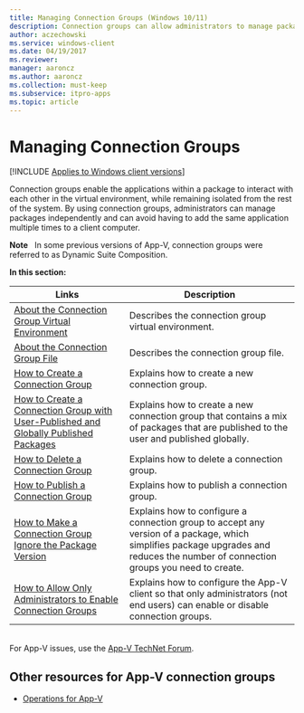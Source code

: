 ```yaml
---
title: Managing Connection Groups (Windows 10/11)
description: Connection groups can allow administrators to manage packages independently and avoid having to add the same application multiple times to a client computer.
author: aczechowski
ms.service: windows-client
ms.date: 04/19/2017
ms.reviewer:
manager: aaroncz
ms.author: aaroncz
ms.collection: must-keep
ms.subservice: itpro-apps
ms.topic: article
---
```


# Managing Connection Groups

[!INCLUDE [Applies to Windows client versions](../includes/applies-to-windows-client-versions.md)]

Connection groups enable the applications within a package to interact with each other in the virtual environment, while remaining isolated from the rest of the system. By using connection groups, administrators can manage packages independently and can avoid having to add the same application multiple times to a client computer.

**Note**  
In some previous versions of App-V, connection groups were referred to as Dynamic Suite Composition.

**In this section:**

|Links|Description|
|--- |--- |
|[About the Connection Group Virtual Environment](appv-connection-group-virtual-environment.md)|Describes the connection group virtual environment.|
|[About the Connection Group File](appv-connection-group-file.md)|Describes the connection group file.|
|[How to Create a Connection Group](appv-create-a-connection-group.md)|Explains how to create a new connection group.|
|[How to Create a Connection Group with User-Published and Globally Published Packages](appv-create-a-connection-group-with-user-published-and-globally-published-packages.md)|Explains how to create a new connection group that contains a mix of packages that are published to the user and published globally.|
|[How to Delete a Connection Group](appv-delete-a-connection-group.md)|Explains how to delete a connection group.|
|[How to Publish a Connection Group](appv-publish-a-connection-group.md)|Explains how to publish a connection group.|
|[How to Make a Connection Group Ignore the Package Version](appv-configure-connection-groups-to-ignore-the-package-version.md)|Explains how to configure a connection group to accept any version of a package, which simplifies package upgrades and reduces the number of connection groups you need to create.|
[How to Allow Only Administrators to Enable Connection Groups](appv-allow-administrators-to-enable-connection-groups.md)|Explains how to configure the App-V client so that only administrators (not end users) can enable or disable connection groups.|

<br>For App-V issues, use the [App-V TechNet Forum](https://social.technet.microsoft.com/Forums/en-US/home?forum=mdopappv).

## Other resources for App-V connection groups


-   [Operations for App-V](appv-operations.md)









